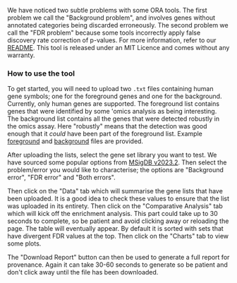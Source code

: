 
We have noticed two subtle problems with some ORA tools.
The first problem we call the "Background problem", and involves genes without
annotated categories being discarded erroneously.
The second problem we call the "FDR problem" because some tools incorrectly
apply false discovery rate correction of p-values.
For more information, refer to our [README](https://github.com/markziemann/background/tree/main).
This tool is released under an MIT Licence and comes without any warranty.

### How to use the tool

To get started, you will need to upload two `.txt` files containing human gene symbols;
one for the foreground genes and one for the background.
Currently, only human genes are supported.
The foreground list contains genes that were identified by some 'omics
analysis as being interesting.
The background list contains all the genes that were detected robustly in the
omics assay.
Here "robustly" means that the detection was good enough that it *could* have
been part of the foreground list.
Example [foreground](https://github.com/markziemann/background/blob/main/app/example_lists/fg3.txt) and [background](https://github.com/markziemann/background/blob/main/app/example_lists/bg.txt) files are provided.

After uploading the lists, select the gene set library you want to test.
We have sourced some popular options from [MSigDB v2023.2](https://www.gsea-msigdb.org/gsea/msigdb/human/collections.jsp).
Then select the problem/error you would like to characterise; the options are
"Background error", "FDR error" and "Both errors".

Then click on the "Data" tab which will summarise the gene lists that have been
uploaded.
It is a good idea to check these values to ensure that the list was uploaded in
its entirety.
Then click on the "Comparative Analysis" tab which will kick off the enrichment
analysis.
This part could take up to 30 seconds to complete, so be patient and avoid
clicking away or reloading the page.
The table will eventually appear.
By default it is sorted with sets that have divergent FDR values at the top.
Then click on the "Charts" tab to view some plots.

The "Download Report" button can then be used to generate a full report for 
provenance.
Again it can take 30-60 seconds to generate so be patient and don't click away
until the file has been downloaded.
